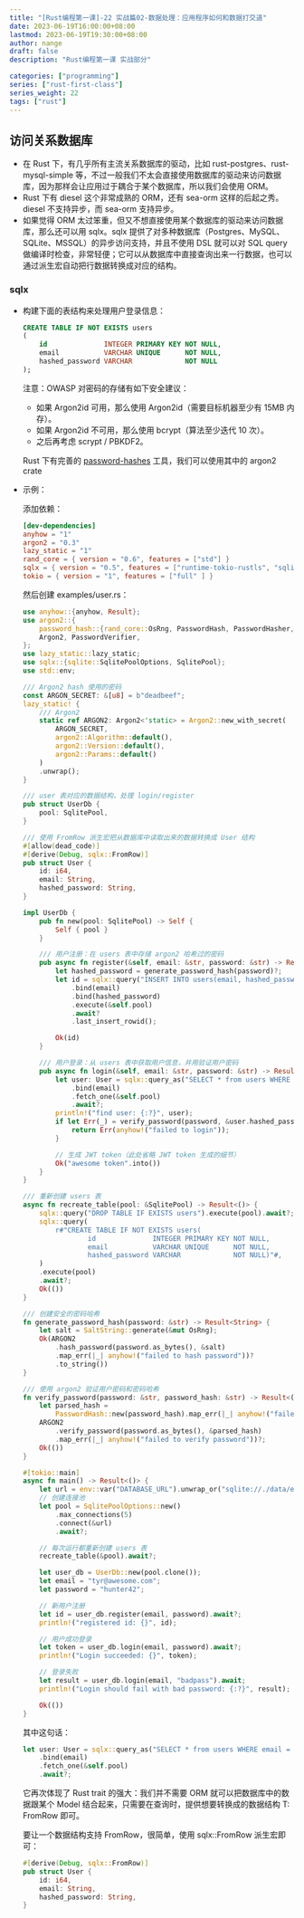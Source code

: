 ```yaml
---
title: "[Rust编程第一课]-22 实战篇02-数据处理：应用程序如何和数据打交道"
date: 2023-06-19T16:00:00+08:00
lastmod: 2023-06-19T19:30:00+08:00
author: nange
draft: false
description: "Rust编程第一课 实战部分"

categories: ["programming"]
series: ["rust-first-class"]
series_weight: 22
tags: ["rust"]
---
```


## 访问关系数据库

* 在 Rust 下，有几乎所有主流关系数据库的驱动，比如 rust-postgres、rust-mysql-simple 等，不过一般我们不太会直接使用数据库的驱动来访问数据库，因为那样会让应用过于耦合于某个数据库，所以我们会使用 ORM。
* Rust 下有 diesel 这个非常成熟的 ORM，还有 sea-orm 这样的后起之秀。diesel 不支持异步，而 sea-orm 支持异步。
* 如果觉得 ORM 太过笨重，但又不想直接使用某个数据库的驱动来访问数据库，那么还可以用 sqlx。sqlx 提供了对多种数据库（Postgres、MySQL、SQLite、MSSQL）的异步访问支持，并且不使用 DSL 就可以对 SQL query 做编译时检查，非常轻便；它可以从数据库中直接查询出来一行数据，也可以通过派生宏自动把行数据转换成对应的结构。

### sqlx

* 构建下面的表结构来处理用户登录信息：

  ```sql
  CREATE TABLE IF NOT EXISTS users
  (
      id              INTEGER PRIMARY KEY NOT NULL,
      email           VARCHAR UNIQUE      NOT NULL,
      hashed_password VARCHAR             NOT NULL
  );
  ```

  注意：OWASP 对密码的存储有如下安全建议：

  * 如果 Argon2id 可用，那么使用 Argon2id（需要目标机器至少有 15MB 内存）。
  * 如果 Argon2id 不可用，那么使用 bcrypt（算法至少迭代 10 次）。
  * 之后再考虑 scrypt / PBKDF2。

  Rust 下有完善的 [password-hashes](https://github.com/RustCrypto/password-hashes) 工具，我们可以使用其中的 argon2 crate

* 示例：

  添加依赖：

  ```toml
  [dev-dependencies]
  anyhow = "1"
  argon2 = "0.3"
  lazy_static = "1"
  rand_core = { version = "0.6", features = ["std"] }
  sqlx = { version = "0.5", features = ["runtime-tokio-rustls", "sqlite"] }
  tokio = { version = "1", features = ["full" ] }
  ```

  然后创建 examples/user.rs：

  ```rust
  use anyhow::{anyhow, Result};
  use argon2::{
      password_hash::{rand_core::OsRng, PasswordHash, PasswordHasher, SaltString},
      Argon2, PasswordVerifier,
  };
  use lazy_static::lazy_static;
  use sqlx::{sqlite::SqlitePoolOptions, SqlitePool};
  use std::env;
  
  /// Argon2 hash 使用的密码
  const ARGON_SECRET: &[u8] = b"deadbeef";
  lazy_static! {
      /// Argon2
      static ref ARGON2: Argon2<'static> = Argon2::new_with_secret(
          ARGON_SECRET,
          argon2::Algorithm::default(),
          argon2::Version::default(),
          argon2::Params::default()
      )
      .unwrap();
  }
  
  /// user 表对应的数据结构，处理 login/register
  pub struct UserDb {
      pool: SqlitePool,
  }
  
  /// 使用 FromRow 派生宏把从数据库中读取出来的数据转换成 User 结构
  #[allow(dead_code)]
  #[derive(Debug, sqlx::FromRow)]
  pub struct User {
      id: i64,
      email: String,
      hashed_password: String,
  }
  
  impl UserDb {
      pub fn new(pool: SqlitePool) -> Self {
          Self { pool }
      }
  
      /// 用户注册：在 users 表中存储 argon2 哈希过的密码
      pub async fn register(&self, email: &str, password: &str) -> Result<i64> {
          let hashed_password = generate_password_hash(password)?;
          let id = sqlx::query("INSERT INTO users(email, hashed_password) VALUES (?, ?)")
              .bind(email)
              .bind(hashed_password)
              .execute(&self.pool)
              .await?
              .last_insert_rowid();
  
          Ok(id)
      }
  
      /// 用户登录：从 users 表中获取用户信息，并用验证用户密码
      pub async fn login(&self, email: &str, password: &str) -> Result<String> {
          let user: User = sqlx::query_as("SELECT * from users WHERE email = ?")
              .bind(email)
              .fetch_one(&self.pool)
              .await?;
          println!("find user: {:?}", user);
          if let Err(_) = verify_password(password, &user.hashed_password) {
              return Err(anyhow!("failed to login"));
          }
  
          // 生成 JWT token（此处省略 JWT token 生成的细节）
          Ok("awesome token".into())
      }
  }
  
  /// 重新创建 users 表
  async fn recreate_table(pool: &SqlitePool) -> Result<()> {
      sqlx::query("DROP TABLE IF EXISTS users").execute(pool).await?;
      sqlx::query(
          r#"CREATE TABLE IF NOT EXISTS users(
                  id              INTEGER PRIMARY KEY NOT NULL,
                  email           VARCHAR UNIQUE      NOT NULL,
                  hashed_password VARCHAR             NOT NULL)"#,
      )
      .execute(pool)
      .await?;
      Ok(())
  }
  
  /// 创建安全的密码哈希
  fn generate_password_hash(password: &str) -> Result<String> {
      let salt = SaltString::generate(&mut OsRng);
      Ok(ARGON2
          .hash_password(password.as_bytes(), &salt)
          .map_err(|_| anyhow!("failed to hash password"))?
          .to_string())
  }
  
  /// 使用 argon2 验证用户密码和密码哈希
  fn verify_password(password: &str, password_hash: &str) -> Result<()> {
      let parsed_hash =
          PasswordHash::new(password_hash).map_err(|_| anyhow!("failed to parse hashed password"))?;
      ARGON2
          .verify_password(password.as_bytes(), &parsed_hash)
          .map_err(|_| anyhow!("failed to verify password"))?;
      Ok(())
  }
  
  #[tokio::main]
  async fn main() -> Result<()> {
      let url = env::var("DATABASE_URL").unwrap_or("sqlite://./data/example.db".into());
      // 创建连接池
      let pool = SqlitePoolOptions::new()
          .max_connections(5)
          .connect(&url)
          .await?;
  
      // 每次运行都重新创建 users 表
      recreate_table(&pool).await?;
  
      let user_db = UserDb::new(pool.clone());
      let email = "tyr@awesome.com";
      let password = "hunter42";
  
      // 新用户注册
      let id = user_db.register(email, password).await?;
      println!("registered id: {}", id);
  
      // 用户成功登录
      let token = user_db.login(email, password).await?;
      println!("Login succeeded: {}", token);
  
      // 登录失败
      let result = user_db.login(email, "badpass").await;
      println!("Login should fail with bad password: {:?}", result);
  
      Ok(())
  }
  ```

  其中这句话：

  ```rust
  let user: User = sqlx::query_as("SELECT * from users WHERE email = ?")
      .bind(email)
      .fetch_one(&self.pool)
      .await?;
  ```

  它再次体现了 Rust trait 的强大：我们并不需要 ORM 就可以把数据库中的数据跟某个 Model 结合起来，只需要在查询时，提供想要转换成的数据结构 T: FromRow 即可。

  要让一个数据结构支持 FromRow，很简单，使用 sqlx::FromRow 派生宏即可：

  ```rust
  #[derive(Debug, sqlx::FromRow)]
  pub struct User {
      id: i64,
      email: String,
      hashed_password: String,
  }
  ```

  













